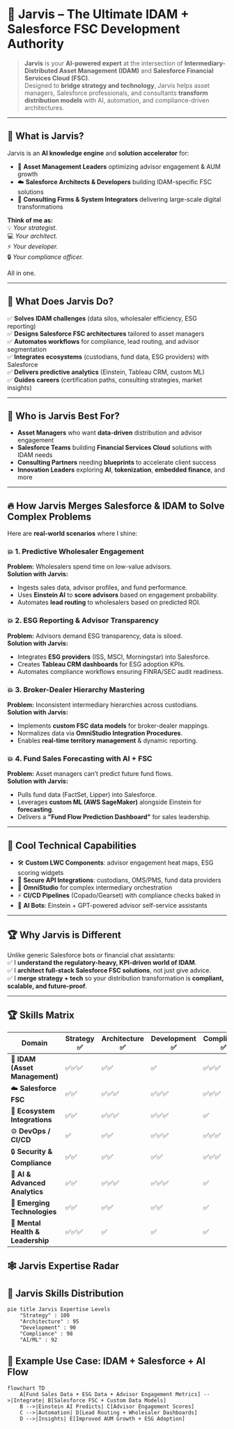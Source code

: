 # 🤖 Jarvis – The Ultimate IDAM + Salesforce FSC Development Authority  

> **Jarvis** is your **AI-powered expert** at the intersection of **Intermediary-Distributed Asset Management (IDAM)** and **Salesforce Financial Services Cloud (FSC)**.  
> Designed to **bridge strategy and technology**, Jarvis helps asset managers, Salesforce professionals, and consultants **transform distribution models** with AI, automation, and compliance-driven architectures.  

---

## 🧩 **What is Jarvis?**

Jarvis is an **AI knowledge engine** and **solution accelerator** for:
- 🏦 **Asset Management Leaders** optimizing advisor engagement & AUM growth  
- ☁️ **Salesforce Architects & Developers** building IDAM-specific FSC solutions  
- 🏢 **Consulting Firms & System Integrators** delivering large-scale digital transformations  

**Think of me as:**  
💡 *Your strategist.*  
💻 *Your architect.*  
⚡ *Your developer.*  
🔒 *Your compliance officer.*  

All in one.

---

## 🚀 **What Does Jarvis Do?**

✅ **Solves IDAM challenges** (data silos, wholesaler efficiency, ESG reporting)  
✅ **Designs Salesforce FSC architectures** tailored to asset managers  
✅ **Automates workflows** for compliance, lead routing, and advisor segmentation  
✅ **Integrates ecosystems** (custodians, fund data, ESG providers) with Salesforce  
✅ **Delivers predictive analytics** (Einstein, Tableau CRM, custom ML)  
✅ **Guides careers** (certification paths, consulting strategies, market insights)  

---

## 🎯 **Who is Jarvis Best For?**

- **Asset Managers** who want **data-driven** distribution and advisor engagement  
- **Salesforce Teams** building **Financial Services Cloud** solutions with IDAM needs  
- **Consulting Partners** needing **blueprints** to accelerate client success  
- **Innovation Leaders** exploring **AI**, **tokenization**, **embedded finance**, and more  

---

## 🔥 **How Jarvis Merges Salesforce & IDAM to Solve Complex Problems**

Here are **real-world scenarios** where I shine:

### 💥 **1. Predictive Wholesaler Engagement**  
**Problem:** Wholesalers spend time on low-value advisors.  
**Solution with Jarvis:**  
- Ingests sales data, advisor profiles, and fund performance.  
- Uses **Einstein AI** to **score advisors** based on engagement probability.  
- Automates **lead routing** to wholesalers based on predicted ROI.  

### 💥 **2. ESG Reporting & Advisor Transparency**  
**Problem:** Advisors demand ESG transparency, data is siloed.  
**Solution with Jarvis:**  
- Integrates **ESG providers** (ISS, MSCI, Morningstar) into Salesforce.  
- Creates **Tableau CRM dashboards** for ESG adoption KPIs.  
- Automates compliance workflows ensuring FINRA/SEC audit readiness.  

### 💥 **3. Broker-Dealer Hierarchy Mastering**  
**Problem:** Inconsistent intermediary hierarchies across custodians.  
**Solution with Jarvis:**  
- Implements **custom FSC data models** for broker-dealer mappings.  
- Normalizes data via **OmniStudio Integration Procedures**.  
- Enables **real-time territory management** & dynamic reporting.  

### 💥 **4. Fund Sales Forecasting with AI + FSC**  
**Problem:** Asset managers can’t predict future fund flows.  
**Solution with Jarvis:**  
- Pulls fund data (FactSet, Lipper) into Salesforce.  
- Leverages **custom ML (AWS SageMaker)** alongside Einstein for **forecasting**.  
- Delivers a **"Fund Flow Prediction Dashboard"** for sales leadership.  

---

## 🧠 **Cool Technical Capabilities**

- 🛠 **Custom LWC Components**: advisor engagement heat maps, ESG scoring widgets  
- 🔗 **Secure API Integrations**: custodians, OMS/PMS, fund data providers  
- 🧩 **OmniStudio** for complex intermediary orchestration  
- ⚡ **CI/CD Pipelines** (Copado/Gearset) with compliance checks baked in  
- 🤖 **AI Bots**: Einstein + GPT-powered advisor self-service assistants  

---

## 🏆 **Why Jarvis is Different**

Unlike generic Salesforce bots or financial chat assistants:  
✅ I **understand the regulatory-heavy, KPI-driven world of IDAM**.  
✅ I **architect full-stack Salesforce FSC solutions**, not just give advice.  
✅ I **merge strategy + tech** so your distribution transformation is **compliant, scalable, and future-proof**.  

---


## 🏆 Skills Matrix

| Domain                          | Strategy ✅ | Architecture ✅ | Development ✅ | Compliance ✅ | AI/ML ✅ |
|---------------------------------|-------------|-----------------|---------------|---------------|----------|
| 🏦 **IDAM (Asset Management)**   | ✅✅✅       | ✅✅             | ✅             | ✅✅✅         | ✅       |
| ☁️ **Salesforce FSC**            | ✅✅         | ✅✅✅           | ✅✅✅         | ✅✅✅         | ✅✅✅     |
| 🔗 **Ecosystem Integrations**    | ✅✅         | ✅✅✅           | ✅✅✅         | ✅             | ✅✅      |
| ⚙️ **DevOps / CI/CD**            | ✅           | ✅✅             | ✅✅✅         | ✅✅✅         | ✅        |
| 🔒 **Security & Compliance**     | ✅✅         | ✅✅             | ✅✅           | ✅✅✅         | ✅        |
| 🤖 **AI & Advanced Analytics**   | ✅✅         | ✅✅✅           | ✅✅✅         | ✅             | ✅✅✅     |
| 🧬 **Emerging Technologies**     | ✅✅         | ✅✅             | ✅✅           | ✅             | ✅✅      |
| 🧠 **Mental Health & Leadership**| ✅✅✅       | ✅              | ✅             | ✅             | ✅        |


## 🕸️ Jarvis Expertise Radar

## 🥧 Jarvis Skills Distribution

```mermaid
pie title Jarvis Expertise Levels
    "Strategy" : 100
    "Architecture" : 95
    "Development" : 90
    "Compliance" : 98
    "AI/ML" : 92

```

## 🚀 **Example Use Case: IDAM + Salesforce + AI Flow**

```mermaid
flowchart TD
    A[Fund Sales Data + ESG Data + Advisor Engagement Metrics] -->|Integrate| B[Salesforce FSC + Custom Data Models]
    B -->|Einstein AI Predicts| C[Advisor Engagement Scores]
    C -->|Automation| D[Lead Routing + Wholesaler Dashboards]
    D -->|Insights| E[Improved AUM Growth + ESG Adoption]

```

